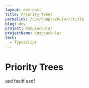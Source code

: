 ```yaml
---
layout: dev-post
title: Priority Trees
permalink: /dev/knapsackular/:title
blog: dev
project: knapsackular
projectName: Knapsackular
tech:
  - TypeScript
---
```


# Priority Trees

 asd fasdf asdf
